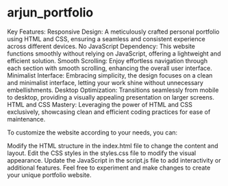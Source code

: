 # arjun_portfolio


Key Features:
Responsive Design: A meticulously crafted personal portfolio using HTML and CSS, ensuring a seamless and consistent experience across different devices.
No JavaScript Dependency: This website functions smoothly without relying on JavaScript, offering a lightweight and efficient solution.
Smooth Scrolling: Enjoy effortless navigation through each section with smooth scrolling, enhancing the overall user interface.
Minimalist Interface: Embracing simplicity, the design focuses on a clean and minimalist interface, letting your work shine without unnecessary embellishments.
Desktop Optimization: Transitions seamlessly from mobile to desktop, providing a visually appealing presentation on larger screens.
HTML and CSS Mastery: Leveraging the power of HTML and CSS exclusively, showcasing clean and efficient coding practices for ease of maintenance.

To customize the website according to your needs, you can:

Modify the HTML structure in the index.html file to change the content and layout.
Edit the CSS styles in the styles.css file to modify the visual appearance.
Update the JavaScript in the script.js file to add interactivity or additional features.
Feel free to experiment and make changes to create your unique portfolio website.
